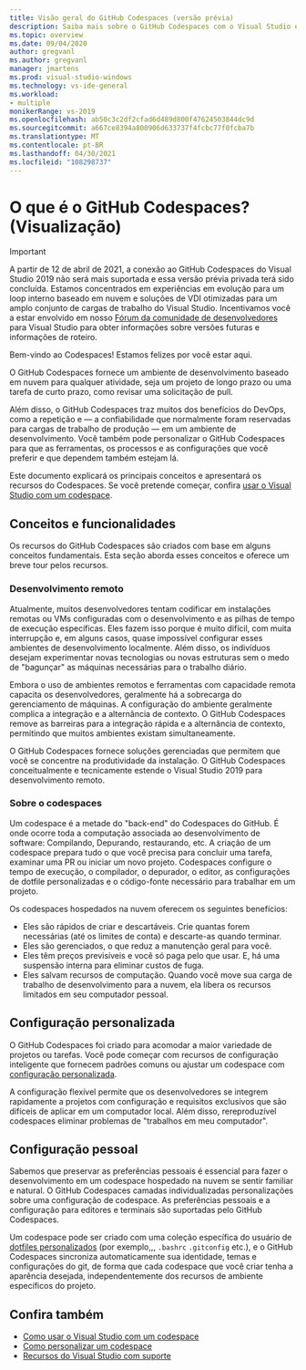 ```yaml
---
title: Visão geral do GitHub Codespaces (versão prévia)
description: Saiba mais sobre o GitHub Codespaces com o Visual Studio e como ele pode ajudar a estender seu ambiente de desenvolvimento para a nuvem.
ms.topic: overview
ms.date: 09/04/2020
author: gregvanl
ms.author: gregvanl
manager: jmartens
ms.prod: visual-studio-windows
ms.technology: vs-ide-general
ms.workload:
- multiple
monikerRange: vs-2019
ms.openlocfilehash: ab50c3c2df2cfad6d489d800f47624503844dc9d
ms.sourcegitcommit: a667ce8394a800906d633737f4fcbc77f0fcba7b
ms.translationtype: MT
ms.contentlocale: pt-BR
ms.lasthandoff: 04/30/2021
ms.locfileid: "108298737"
---
```

# <a name="what-is-github-codespaces-preview"></a>O que é o GitHub Codespaces? (Visualização)

> [!Important]
> A partir de 12 de abril de 2021, a conexão ao GitHub Codespaces do Visual Studio 2019 não será mais suportada e essa versão prévia privada terá sido concluída. Estamos concentrados em experiências em evolução para um loop interno baseado em nuvem e soluções de VDI otimizadas para um amplo conjunto de cargas de trabalho do Visual Studio. Incentivamos você a estar envolvido em nosso [Fórum da comunidade de desenvolvedores](https://developercommunity.visualstudio.com/home) para Visual Studio para obter informações sobre versões futuras e informações de roteiro.

Bem-vindo ao Codespaces! Estamos felizes por você estar aqui.

O GitHub Codespaces fornece um ambiente de desenvolvimento baseado em nuvem para qualquer atividade, seja um projeto de longo prazo ou uma tarefa de curto prazo, como revisar uma solicitação de pull.

Além disso, o GitHub Codespaces traz muitos dos benefícios do DevOps, como a repetição e &mdash; a confiabilidade que normalmente foram reservadas para cargas de trabalho de produção &mdash; em um ambiente de desenvolvimento. Você também pode personalizar o GitHub Codespaces para que as ferramentas, os processos e as configurações que você preferir e que dependem também estejam lá.

Este documento explicará os principais conceitos e apresentará os recursos do Codespaces. Se você pretende começar, confira [usar o Visual Studio com um codespace](use-visual-studio-with-codespaces.md).

## <a name="concepts-and-features"></a>Conceitos e funcionalidades

Os recursos do GitHub Codespaces são criados com base em alguns conceitos fundamentais. Esta seção aborda esses conceitos e oferece um breve tour pelos recursos.

### <a name="remote-development"></a>Desenvolvimento remoto

Atualmente, muitos desenvolvedores tentam codificar em instalações remotas ou VMs configuradas com o desenvolvimento e as pilhas de tempo de execução específicas. Eles fazem isso porque é muito difícil, com muita interrupção e, em alguns casos, quase impossível configurar esses ambientes de desenvolvimento localmente. Além disso, os indivíduos desejam experimentar novas tecnologias ou novas estruturas sem o medo de "bagunçar" as máquinas necessárias para o trabalho diário.

Embora o uso de ambientes remotos e ferramentas com capacidade remota capacita os desenvolvedores, geralmente há a sobrecarga do gerenciamento de máquinas. A configuração do ambiente geralmente complica a integração e a alternância de contexto. O GitHub Codespaces remove as barreiras para a integração rápida e a alternância de contexto, permitindo que muitos ambientes existam simultaneamente.

O GitHub Codespaces fornece soluções gerenciadas que permitem que você se concentre na produtividade da instalação. O GitHub Codespaces conceitualmente e tecnicamente estende o Visual Studio 2019 para desenvolvimento remoto.

### <a name="about-codespaces"></a>Sobre o codespaces

Um codespace é a metade do "back-end" do Codespaces do GitHub. É onde ocorre toda a computação associada ao desenvolvimento de software: Compilando, Depurando, restaurando, etc. A criação de um codespace prepara tudo o que você precisa para concluir uma tarefa, examinar uma PR ou iniciar um novo projeto. Codespaces configure o tempo de execução, o compilador, o depurador, o editor, as configurações de dotfile personalizadas e o código-fonte necessário para trabalhar em um projeto.

Os codespaces hospedados na nuvem oferecem os seguintes benefícios:

- Eles são rápidos de criar e descartáveis. Crie quantas forem necessárias (até os limites de conta) e descarte-as quando terminar.
- Eles são gerenciados, o que reduz a manutenção geral para você.
- Eles têm preços previsíveis e você só paga pelo que usar. E, há uma suspensão interna para eliminar custos de fuga.
- Eles salvam recursos de computação. Quando você move sua carga de trabalho de desenvolvimento para a nuvem, ela libera os recursos limitados em seu computador pessoal.

## <a name="custom-configuration"></a>Configuração personalizada

O GitHub Codespaces foi criado para acomodar a maior variedade de projetos ou tarefas. Você pode começar com recursos de configuração inteligente que fornecem padrões comuns ou ajustar um codespace com [configuração personalizada](customize-codespaces.md).

A configuração flexível permite que os desenvolvedores se integrem rapidamente a projetos com configuração e requisitos exclusivos que são difíceis de aplicar em um computador local. Além disso, rereproduzível codespaces eliminar problemas de "trabalhos em meu computador".

## <a name="personal-configuration"></a>Configuração pessoal

Sabemos que preservar as preferências pessoais é essencial para fazer o desenvolvimento em um codespace hospedado na nuvem se sentir familiar e natural. O GitHub Codespaces camadas individualizadas personalizações sobre uma configuração de codespace. As preferências pessoais e a configuração para editores e terminais são suportadas pelo GitHub Codespaces.

Um codespace pode ser criado com uma coleção específica do usuário de [dotfiles personalizados](https://docs.github.com/github/developing-online-with-codespaces/personalizing-codespaces-for-your-account) (por exemplo,,, `.bashrc` `.gitconfig` etc.), e o GitHub Codespaces sincroniza automaticamente sua identidade, temas e configurações do git, de forma que cada codespace que você criar tenha a aparência desejada, independentemente dos recursos de ambiente específicos do projeto.

## <a name="see-also"></a>Confira também

* [Como usar o Visual Studio com um codespace](use-visual-studio-with-codespaces.md)
* [Como personalizar um codespace](customize-codespaces.md)
* [Recursos do Visual Studio com suporte](supported-features-codespaces.md)

